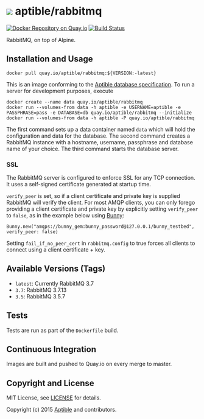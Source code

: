 # ![](https://gravatar.com/avatar/11d3bc4c3163e3d238d558d5c9d98efe?s=64) aptible/rabbitmq

[![Docker Repository on Quay.io](https://quay.io/repository/aptible/rabbitmq/status "Docker Repository on Quay.io")](https://quay.io/repository/aptible/rabbitmq)
[![Build Status](https://travis-ci.org/aptible/docker-rabbitmq.svg?branch=master)](https://travis-ci.org/aptible/docker-rabbitmq)

RabbitMQ, on top of Alpine.

## Installation and Usage

    docker pull quay.io/aptible/rabbitmq:${VERSION:-latest}

This is an image conforming to the [Aptible database specification](https://support.aptible.com/topics/paas/deploy-custom-database/). To run a server for development purposes, execute

    docker create --name data quay.io/aptible/rabbitmq
    docker run --volumes-from data -h aptible -e USERNAME=aptible -e PASSPHRASE=pass -e DATABASE=db quay.io/aptible/rabbitmq --initialize
    docker run --volumes-from data -h aptible -P quay.io/aptible/rabbitmq

The first command sets up a data container named `data` which will hold the configuration and data for the database. 
The second command creates a RabbitMQ instance with a hostname, username, passphrase and database name of your choice. 
The third command starts the database server.

### SSL

The RabbitMQ server is configured to enforce SSL for any TCP connection. It uses a self-signed certificate generated at 
startup time.

`verify_peer` is set, so if a client certificate and private key is supplied RabbitMQ will verify the client. For most 
 AMQP clients, you can only forego providing a client certificate and private key by explicitly setting `verify_peer` to
 `false`, as in the example below using [Bunny](http://rubybunny.info/):
 
 ```
 Bunny.new("amqps://bunny_gem:bunny_password@127.0.0.1/bunny_testbed", verify_peer: false)
 ```
 
 Setting `fail_if_no_peer_cert` in `rabbitmq.config` to true forces all clients to connect using a client
 certificate + key.

## Available Versions (Tags)

* `latest`: Currently RabbitMQ 3.7
* `3.7`: RabbitMQ 3.7.13
* `3.5`: RabbitMQ 3.5.7

## Tests

Tests are run as part of the `Dockerfile` build.

## Continuous Integration

Images are built and pushed to Quay.io on every merge to master.

## Copyright and License

MIT License, see [LICENSE](LICENSE.md) for details.

Copyright (c) 2015 [Aptible](https://www.aptible.com) and contributors.
